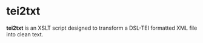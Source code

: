 # tei2txt

__tei2txt__ is an XSLT script designed to transform a DSL-TEI formatted XML file
into clean text.

<!--
## Om projektet

[![Screenshot af projektet][projekt-screenshot]](https://eksempel.md)

Her er en template med **fed** og *kursiv*.
-->
